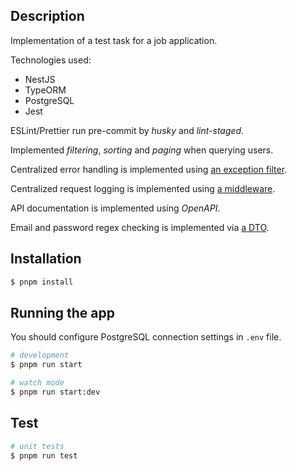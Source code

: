 ## Description

Implementation of a test task for a job application.

Technologies used:

- NestJS
- TypeORM
- PostgreSQL
- Jest

ESLint/Prettier run pre-commit by _husky_ and _lint-staged_.

Implemented _filtering_, _sorting_ and _paging_ when querying users.

Centralized error handling is implemented using [an exception filter](src/common/filters/all-exceptions.filter.ts).

Centralized request logging is implemented using [a middleware](src/common/middlewares/logger.middleware.ts).

API documentation is implemented using _OpenAPI_.

Email and password regex checking is implemented via [a DTO](src/users/dto/create-user.dto.ts).

## Installation

```bash
$ pnpm install
```

## Running the app

You should configure PostgreSQL connection settings in `.env` file.

```bash
# development
$ pnpm run start

# watch mode
$ pnpm run start:dev
```

## Test

```bash
# unit tests
$ pnpm run test
```

